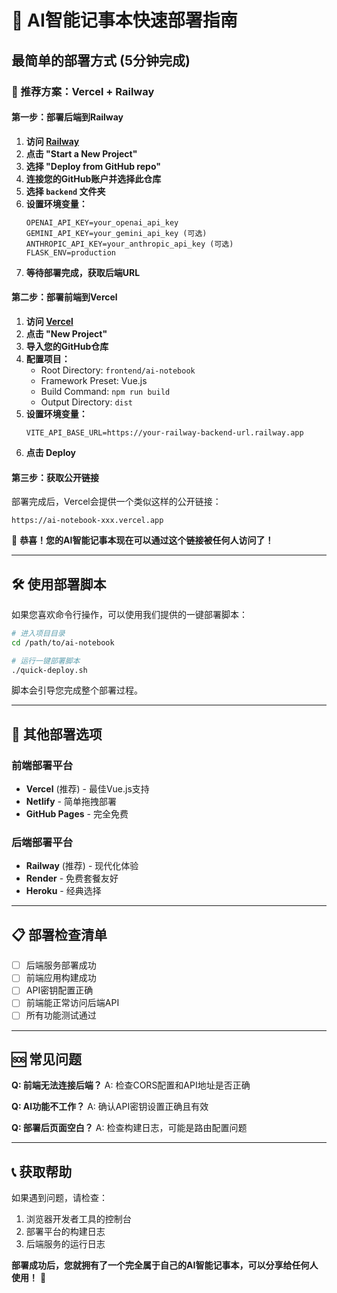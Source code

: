 # 🚀 AI智能记事本快速部署指南

## 最简单的部署方式 (5分钟完成)

### 🎯 推荐方案：Vercel + Railway

#### 第一步：部署后端到Railway

1. **访问 [Railway](https://railway.app)**
2. **点击 "Start a New Project"**
3. **选择 "Deploy from GitHub repo"**
4. **连接您的GitHub账户并选择此仓库**
5. **选择 `backend` 文件夹**
6. **设置环境变量：**
   ```
   OPENAI_API_KEY=your_openai_api_key
   GEMINI_API_KEY=your_gemini_api_key (可选)
   ANTHROPIC_API_KEY=your_anthropic_api_key (可选)
   FLASK_ENV=production
   ```
7. **等待部署完成，获取后端URL**

#### 第二步：部署前端到Vercel

1. **访问 [Vercel](https://vercel.com)**
2. **点击 "New Project"**
3. **导入您的GitHub仓库**
4. **配置项目：**
   - Root Directory: `frontend/ai-notebook`
   - Framework Preset: Vue.js
   - Build Command: `npm run build`
   - Output Directory: `dist`
5. **设置环境变量：**
   ```
   VITE_API_BASE_URL=https://your-railway-backend-url.railway.app
   ```
6. **点击 Deploy**

#### 第三步：获取公开链接

部署完成后，Vercel会提供一个类似这样的公开链接：
```
https://ai-notebook-xxx.vercel.app
```

🎉 **恭喜！您的AI智能记事本现在可以通过这个链接被任何人访问了！**

---

## 🛠️ 使用部署脚本

如果您喜欢命令行操作，可以使用我们提供的一键部署脚本：

```bash
# 进入项目目录
cd /path/to/ai-notebook

# 运行一键部署脚本
./quick-deploy.sh
```

脚本会引导您完成整个部署过程。

---

## 🔧 其他部署选项

### 前端部署平台
- **Vercel** (推荐) - 最佳Vue.js支持
- **Netlify** - 简单拖拽部署
- **GitHub Pages** - 完全免费

### 后端部署平台
- **Railway** (推荐) - 现代化体验
- **Render** - 免费套餐友好
- **Heroku** - 经典选择

---

## 📋 部署检查清单

- [ ] 后端服务部署成功
- [ ] 前端应用构建成功
- [ ] API密钥配置正确
- [ ] 前端能正常访问后端API
- [ ] 所有功能测试通过

---

## 🆘 常见问题

**Q: 前端无法连接后端？**
A: 检查CORS配置和API地址是否正确

**Q: AI功能不工作？**
A: 确认API密钥设置正确且有效

**Q: 部署后页面空白？**
A: 检查构建日志，可能是路由配置问题

---

## 📞 获取帮助

如果遇到问题，请检查：
1. 浏览器开发者工具的控制台
2. 部署平台的构建日志
3. 后端服务的运行日志

**部署成功后，您就拥有了一个完全属于自己的AI智能记事本，可以分享给任何人使用！** 🎉